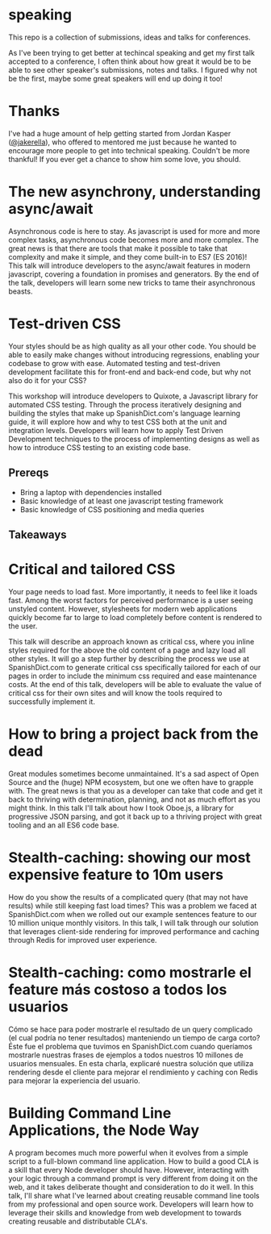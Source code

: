 # speaking

This repo is a collection of submissions, ideas and talks for conferences.

As I've been trying to get better at techincal speaking and get my first talk
accepted to a conference, I often think about how great it would be to be able
to see other speaker's submissions, notes and talks. I figured why not be the
first, maybe some great speakers will end up doing it too!

# Thanks

I've had a huge amount of help getting started from Jordan Kasper
([@jakerella](https://github.com/jakerella/)), who offered to mentored me just
because he wanted to encourage more people to get into technical speaking.
Couldn't be more thankful! If you ever get a chance to show him some love, you
should.

# The new asynchrony, understanding async/await

Asynchronous code is here to stay. As javascript is used for more and more
complex tasks, asynchronous code becomes more and more complex. The great news
is that there are tools that make it possible to take that complexity and make
it simple, and they come built-in to ES7 (ES 2016)! This talk will introduce
developers to the async/await features in modern javascript, covering a
foundation in promises and generators. By the end of the talk, developers will
learn some new tricks to tame their asynchronous beasts.

# Test-driven CSS

Your styles should be as high quality as all your other code. You should be able
to easily make changes without introducing regressions, enabling your codebase
to grow with ease. Automated testing and test-driven development facilitate this
for front-end and back-end code, but why not also do it for your CSS?

This workshop will introduce developers to Quixote, a Javascript library for
automated CSS testing. Through the process iteratively designing and building
the styles that make up SpanishDict.com's language learning guide, it will
explore how and why to test CSS both at the unit and integration levels.
Developers will learn how to apply Test Driven Development techniques to the
process of implementing designs as well as how to introduce CSS testing to an
existing code base.

## Prereqs

- Bring a laptop with dependencies installed
- Basic knowledge of at least one javascript testing framework
- Basic knowledge of CSS positioning and media queries

## Takeaways

# Critical and tailored CSS

Your page needs to load fast. More importantly, it needs to feel like it loads
fast. Among the worst factors for perceived performance is a user seeing
unstyled content. However, stylesheets for modern web applications quickly
become far to large to load completely before content is rendered to the user.

This talk will describe an approach known as critical css, where you inline
styles required for the above the old content of a page and lazy load all other
styles. It will go a step further by describing the process we use at
SpanishDict.com to generate critical css specifically tailored for each of our
pages in order to include the minimum css required and ease maintenance costs.
At the end of this talk, developers will be able to evaluate the value of
critical css for their own sites and will know the tools required to
successfully implement it.

# How to bring a project back from the dead

Great modules sometimes become unmaintained. It's a sad aspect of Open Source
and the (huge) NPM ecosystem, but one we often have to grapple with. The great
news is that you as a developer can take that code and get it back to thriving
with determination, planning, and not as much effort as you might think. In this
talk I'll talk about how I took Oboe.js, a library for progressive JSON parsing,
and got it back up to a thriving project with great tooling and an all ES6 code
base.

# Stealth-caching: showing our most expensive feature to 10m users

How do you show the results of a complicated query (that may not have results)
while still keeping fast load times? This was a problem we faced at
SpanishDict.com when we rolled out our example sentences feature to our 10
million unique monthly visitors. In this talk, I will talk through our solution
that leverages client-side rendering for improved performance and caching
through Redis for improved user experience.

# Stealth-caching: como mostrarle el feature más costoso a todos los usuarios

Cómo se hace para poder mostrarle el resultado de un query complicado (el cual
podría no tener resultados) manteniendo un tiempo de carga corto? Éste fue el
problema que tuvimos en SpanishDict.com cuando queríamos mostrarle nuestras
frases de ejemplos a todos nuestros 10 millones de usuarios mensuales. En esta
charla, explicaré nuestra solución que utiliza rendering desde el cliente para
mejorar el rendimiento y caching con Redis para mejorar la experiencia del
usuario.

# Building Command Line Applications, the Node Way

A program becomes much more powerful when it evolves from a simple script to a
full-blown command line application. How to build a good CLA is a skill that
every Node developer should have. However, interacting with your logic through a
command prompt is very different from doing it on the web, and it takes
deliberate thought and consideration to do it well. In this talk, I'll share
what I've learned about creating reusable command line tools from my
professional and open source work. Developers will learn how to leverage their
skills and knowledge from web development to towards creating reusable and
distributable CLA's.

